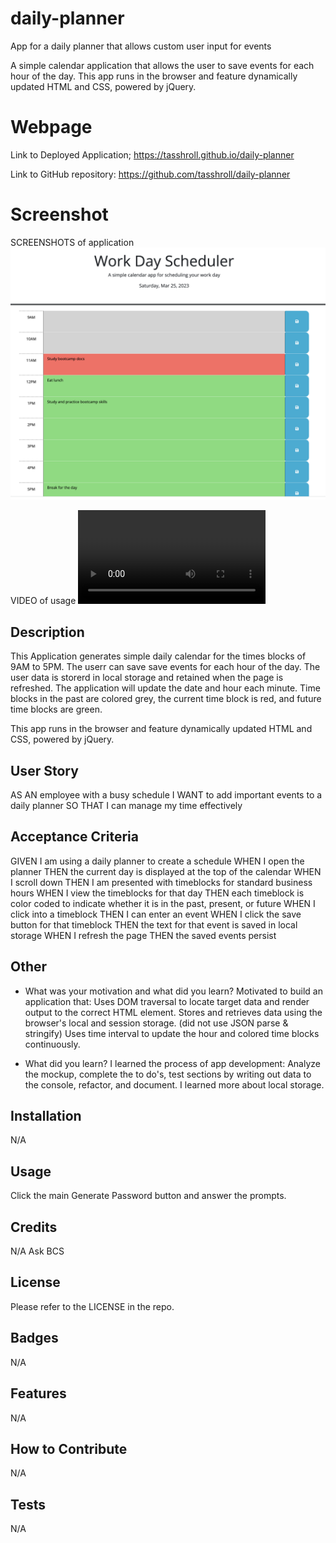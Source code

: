 # daily-planner
App for a daily planner that allows custom user input for events

A simple calendar application that allows the user to save events for each hour of the day. This app runs in the browser and feature dynamically updated HTML and CSS, powered by jQuery.

# Webpage

Link to Deployed Application;
https://tasshroll.github.io/daily-planner

Link to GitHub repository:
https://github.com/tasshroll/daily-planner

# Screenshot
SCREENSHOTS of application
![Screenshot of application page.](Assets/img/daily-planner.png)

VIDEO of usage
![Video of application use](Assets/img/daily-planner-video.mp4)

## Description
This Application generates simple daily calendar for the times blocks of 9AM to 5PM. The userr can save save events for each hour of the day. The user data is storerd in local storage and retained when the page is refreshed. The application will update the date and hour each minute. Time blocks in the past are colored grey, the current time block is red, and future time blocks are green.

This app runs in the browser and feature dynamically updated HTML and CSS, powered by jQuery.

## User Story
AS AN employee with a busy schedule
I WANT to add important events to a daily planner
SO THAT I can manage my time effectively

## Acceptance Criteria
GIVEN I am using a daily planner to create a schedule
WHEN I open the planner
THEN the current day is displayed at the top of the calendar
WHEN I scroll down
THEN I am presented with timeblocks for standard business hours
WHEN I view the timeblocks for that day
THEN each timeblock is color coded to indicate whether it is in the past, present, or future
WHEN I click into a timeblock
THEN I can enter an event
WHEN I click the save button for that timeblock
THEN the text for that event is saved in local storage
WHEN I refresh the page
THEN the saved events persist

## Other

- What was your motivation and what did you learn? 
Motivated to build an application that:
Uses DOM traversal to locate target data and render output to the correct HTML element.
Stores and retrieves data using the browser's local and session storage. (did not use JSON parse & stringify)
Uses time interval to update the hour and colored time blocks continuously.

- What did you learn?
I learned the process of app development: Analyze the mockup, complete the to do's, test sections by writing out data to the console, refactor, and document. I learned more about local storage.

## Installation 
N/A

## Usage
Click the main Generate Password button and answer the prompts.

## Credits
N/A
Ask BCS

## License
Please refer to the LICENSE in the repo.

## Badges
N/A

## Features
N/A

## How to Contribute
N/A

## Tests
N/A

